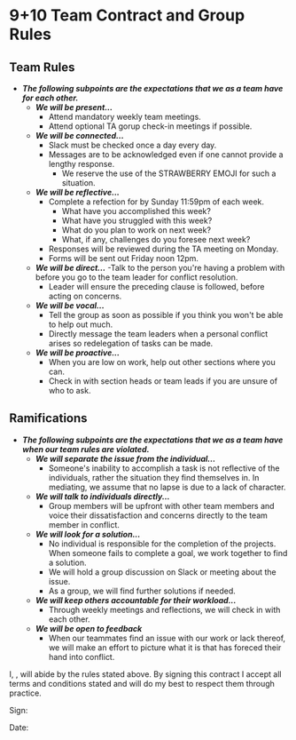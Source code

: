 # 9+10 Team Contract and Group Rules

## Team Rules

- **_The following subpoints are the expectations that we as a team have for each other._**
  - **_We will be present..._**
    - Attend mandatory weekly team meetings.
    - Attend optional TA gorup check-in meetings if possible.
  - **_We will be connected..._**
    - Slack must be checked once a day every day.
    - Messages are to be acknowledged even if one cannot provide a lengthy response.
      - We reserve the use of the STRAWBERRY EMOJI for such a situation.
  - **_We will be reflective..._**
    - Complete a refection for by Sunday 11:59pm of each week.
      - What have you accomplished this week?
      - What have you struggled with this week?
      - What do you plan to work on next week?
      - What, if any, challenges do you foresee next week?
    - Responses will be reviewed during the TA meeting on Monday.
    - Forms will be sent out Friday noon 12pm.
  - **_We will be direct..._**
    -Talk to the person you're having a problem with before you go to the team leader for conflict resolution.
    - Leader will ensure the preceding clause is followed, before acting on concerns.
  - **_We will be vocal..._**
    - Tell the group as soon as possible if you think you won't be able to help out much.
    - Directly message the team leaders when a personal conflict arises so redelegation of tasks can be made.
  - **_We will be proactive..._**
    - When you are low on work, help out other sections where you can.
    - Check in with section heads or team leads if you are unsure of who to ask.

## Ramifications

- **_The following subpoints are the expectations that we as a team have when our team rules are violated._**
  - **_We will separate the issue from the individual..._**
    - Someone's inability to accomplish a task is not reflective of the individuals, rather the situation they find themselves in. In mediating, we assume that no lapse is due to a lack of character.
  - **_We will talk to individuals directly..._**
    - Group members will be upfront with other team members and voice their dissatisfaction and concerns directly to the team member in conflict.
  - **_We will look for a solution..._**
    - No individual is responsible for the completion of the projects. When someone fails to complete a goal, we work together to find a solution.
    - We will hold a group discussion on Slack or meeting about the issue.
    - As a group, we will find further solutions if needed.
  - **_We will keep others accountable for their workload..._**
    - Through weekly meetings and reflections, we will check in with each other.
  - **_We will be open to feedback_**
    - When our teammates find an issue with our work or lack thereof, we will make an effort to picture what it is that has foreced their hand into conflict.

I, <insert name here>, will abide by the rules stated above. By signing this contract I accept all terms and conditions stated and will do my best to respect them through practice.

Sign:

Date:
